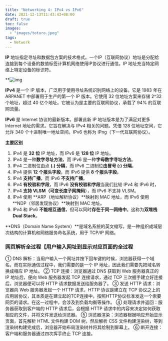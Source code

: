 ```yaml
---
title: "Networking 4: IPv4 vs IPv6"
date: 2021-12-13T11:43:43+08:00
draft: true
toc: false
images:
  - "images/totoro.jpeg"
tags: 
  - Network
---
```


**IP** 地址指定寻址和数据包方案的技术格式。一个IP（互联网协议）地址是分配给连接到每个设备的数值标签计算机网络使用IP协议进行通信。IP 地址充当特定网络上特定设备的标识符。

**![img](https://lh5.googleusercontent.com/znd-u3cSUp_oEije9tcKq6k3qzNORFrs3UJENS9dd60OQB5u8GAdSjmjaoUaYtYCiQcEKAORc5mbIQB6EuGaZ9RzrX0vroMZkL0W7X3j8T80xo-HPGKlcZajzKfHqCKWZQ4JgVI)

**IPv4** 是一个 IP 版本，广泛用于使用寻址系统识别网络上的设备。它是 1983 年在 ARPANET 中部署用于生产的第一个 IP 版本。它使用 32 位地址方案来存储 2^32 个地址，超过 40 亿个地址。它被认为是主要的互联网协议，承载了 94% 的互联网流量。

**IPv6** 是 Internet 协议的最新版本。部署此新 IP 地址版本是为了满足对更多 Internet 地址的需求。它旨在解决与 IPv4 相关的问题。凭借 128 位地址空间，它允许 340 个十进制唯一地址空间。IPv6 也称为 IPng（下一代互联网协议）。

**主要区别**

1. IPv4 是 **32** **位** IP 地址，而 IPv6 是 **128 位** IP 地址。
2. IPv4 是一种**数字寻址方法**，而 IPv6 是一种**字母数字寻址方法**。
3. IPv4 二进制位由点 **(.) 分隔**，而 IPv6 二进制位**由冒号 (:) 分隔**。
4. IPv4 提供 **12 个报头字段**，而 IPv6 提供 **8 个报头字段**。
5. IPv4 **支持广播**，而 IPv6 **不支持广播**。
6. IPv4 **有校验和字段**，而 IPv6 **没有校验和字段**当我们比较 IPv4 和 IPv6 时，
7. IPv4 **支持 VLSM（可变长度子网掩码**），而 IPv6 不支持 VLSM。
8. IPv4 使用 **ARP（地址解析协议）**映射到 MAC 地址，而 IPv6 使用 **NDP（邻居发现协议）**映射到 MAC 地址。
9. IPv4 和 IPv6 **不能相互通信**，但可以同时**存在于同一网络中**。这称为**双堆栈 Dual Stack**。

**DNS（Domain Name System）**是域名系统的英文缩写，是一种组织成域层次结构的计算机和网络服务命名系统，用于 TCP/IP 网络。



### **网页解析全过程【用户输入网址到显示对应页面的全过程**
① DNS 解析：当用户输入一个网址并按下回车键的时候，浏览器获得一个域名，而在实际通信过程中，我们需要的是一个 IP 地址，因此我们需要先把域名转换成相应 IP 地址。
② TCP 连接：浏览器通过 DNS 获取到 Web 服务器真正的 IP 地址后，便向 Web 服务器发起 TCP 连接请求，通过 TCP 三次握手建立好连接后，浏览器便可以将 HTTP 请求数据发送给服务器了。
③ 发送 HTTP 请求：浏览器向 Web 服务器发起一个 HTTP 请求，HTTP 协议是建立在 TCP 协议之上的应用层协议，其本质是在建立起的TCP连接中，按照HTTP协议标准发送一个索要网页的请求。在这一过程中，会涉及到负载均衡等操作。
④ 处理请求并返回：服务器获取到客户端的 HTTP 请求后，会根据 HTTP 请求中的内容来决定如何获取相应的文件，并将文件发送给浏览器。
⑤ 浏览器渲染：浏览器根据响应开始显示页面，首先解析 HTML 文件构建 DOM 树，然后解析 CSS 文件构建渲染树，等到渲染树构建完成后，浏览器开始布局渲染树并将其绘制到屏幕上。
⑥ 断开连接：客户端和服务器通过四次挥手终止 TCP 连接。